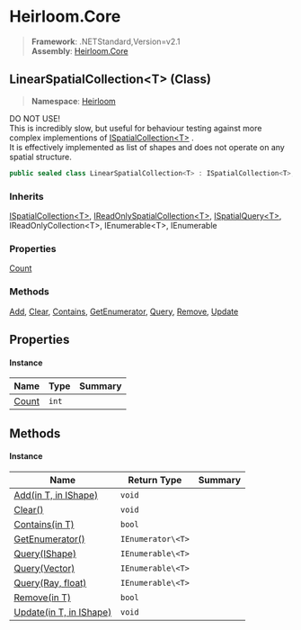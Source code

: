 # Heirloom.Core

> **Framework**: .NETStandard,Version=v2.1  
> **Assembly**: [Heirloom.Core][0]

## LinearSpatialCollection\<T> (Class)

> **Namespace**: [Heirloom][0]

DO NOT USE!   
 This is incredibly slow, but useful for behaviour testing against more complex implementions of [ISpatialCollection\<T>][1] .   
 It is effectively implemented as list of shapes and does not operate on any spatial structure.

```cs
public sealed class LinearSpatialCollection<T> : ISpatialCollection<T>, IReadOnlySpatialCollection<T>, ISpatialQuery<T>, IReadOnlyCollection<T>, IEnumerable<T>, IEnumerable
```

### Inherits

[ISpatialCollection\<T>][1], [IReadOnlySpatialCollection\<T>][2], [ISpatialQuery\<T>][3], IReadOnlyCollection\<T>, IEnumerable\<T>, IEnumerable

### Properties

[Count][4]

### Methods

[Add][5], [Clear][6], [Contains][7], [GetEnumerator][8], [Query][9], [Remove][10], [Update][11]

## Properties

#### Instance

| Name       | Type  | Summary |
|------------|-------|---------|
| [Count][4] | `int` |         |

## Methods

#### Instance

| Name                          | Return Type       | Summary |
|-------------------------------|-------------------|---------|
| [Add(in T, in IShape)][5]     | `void`            |         |
| [Clear()][6]                  | `void`            |         |
| [Contains(in T)][7]           | `bool`            |         |
| [GetEnumerator()][8]          | `IEnumerator\<T>` |         |
| [Query(IShape)][9]            | `IEnumerable\<T>` |         |
| [Query(Vector)][9]            | `IEnumerable\<T>` |         |
| [Query(Ray, float)][9]        | `IEnumerable\<T>` |         |
| [Remove(in T)][10]            | `bool`            |         |
| [Update(in T, in IShape)][11] | `void`            |         |

[0]: ../../Heirloom.Core.md
[1]: ISpatialCollection[T].md
[2]: IReadOnlySpatialCollection[T].md
[3]: ISpatialQuery[T].md
[4]: LinearSpatialCollection[T]/Count.md
[5]: LinearSpatialCollection[T]/Add.md
[6]: LinearSpatialCollection[T]/Clear.md
[7]: LinearSpatialCollection[T]/Contains.md
[8]: LinearSpatialCollection[T]/GetEnumerator.md
[9]: LinearSpatialCollection[T]/Query.md
[10]: LinearSpatialCollection[T]/Remove.md
[11]: LinearSpatialCollection[T]/Update.md

